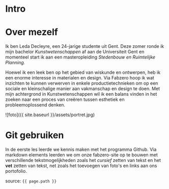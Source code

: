 # Intro 



# Over mezelf

Ik ben Leda Decleyre, een 24-jarige studente uit Gent. 
Deze zomer ronde ik mijn bachelor _Kunstwetenschappen_ af aan de Universiteit Gent en momenteel start ik aan een masteropleiding _Stedenbouw en Ruimtelijke Planning._ 

Hoewel ik een leek ben op het gebied van wiskunde en ontwerpen, heb ik een enorme interesse in materialen en design. Via Fabzero hoop ik wat inzichten te kunnen verwerven in enkele productietechnieken om op een sociale en kleinschalige manier aan vakmanschap en design te doen. Met mijn achtergrond in Kunstwetenschappen wil ik een balans vinden in het zoeken naar een proces van creëren tussen esthetiek en probleemoplossend denken.

![foto]({{ site.baseurl }}/assets/portret.jpg)


# Git gebruiken

In de eerste les leerde we kennis maken met het programma Github. Via markdown elements leerden we om onze fabzero-site op te bouwen met verschillende tekstmogelijkheden zoals het _cursief_ zetten van tekst en het **vet** zetten van tekst, net zoals het toevoegen van foto's en links aan ons portofolio. 








source: `{{ page.path }}`
